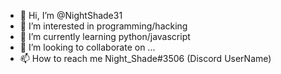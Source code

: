 - 👋 Hi, I’m @NightShade31
- 👀 I’m interested in programming/hacking
- 🌱 I’m currently learning python/javascript
- 💞️ I’m looking to collaborate on ...
- 📫 How to reach me Night_Shade#3506 (Discord UserName)

<!---
NightShade31/NightShade31 is a ✨ special ✨ repository because its `README.md` (this file) appears on your GitHub profile.
You can click the Preview link to take a look at your changes.
--->
